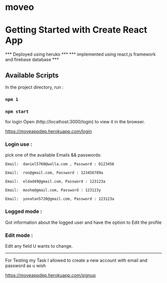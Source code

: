 # moveo
# Getting Started with Create React App

*** Deployed using heruko ***
*** implemented using react.js framework and firebase database ***

## Available Scripts

In the project directory, run : 

### `npm i` 

### `npm start`

for login
Open (http://localhost:3000/login) to view it in the browser.

https://moveappdep.herokuapp.com/login


### Login use :
pick one of the available Emails && passwords: 




	Email:  daniel5760@walla.com , Password : D123456
	
	Email:  ron@gmail.com, Password : 123456789a
	
	Email:  eldad49@gmail.com, Password : 123123a
	
	Email:  moshe@gmail.com, Password : 123123y
	
	Email:  yonatan5720@gmail.com, Password : 123123a
	
	


### Logged mode :
Got information about the logged user
and have the option to Edit the profile	

### Edit mode : 
Edit any field U wants to change.


--------------------------------------------------------------------------------------------------------------------------------------------------------------------------
For Testing my Task I allowed to create a new account with email and password as u wish

https://moveappdep.herokuapp.com/signup

